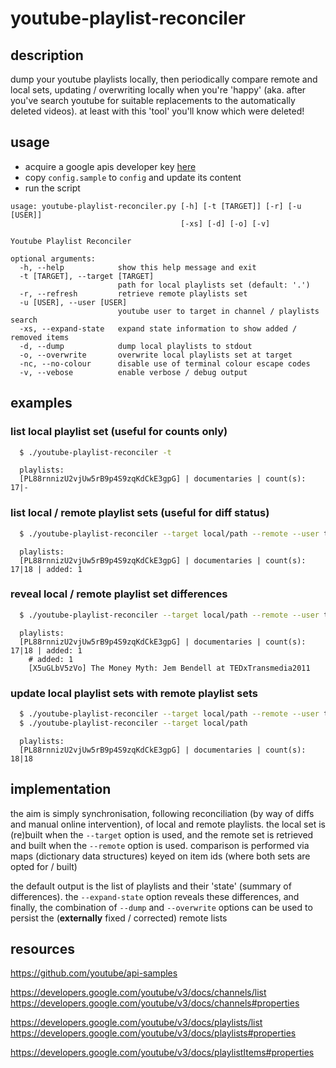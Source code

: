 # youtube-playlist-reconciler

## description
dump your youtube playlists locally, then periodically compare remote and local sets, updating / overwriting locally when you're 'happy' (aka. after you've search youtube for suitable replacements to the automatically deleted videos). at least with this 'tool' you'll know which were deleted!

## usage
- acquire a google apis developer key [here](https://console.developers.google.com/)
- copy `config.sample` to `config` and update its content
- run the script
```
usage: youtube-playlist-reconciler.py [-h] [-t [TARGET]] [-r] [-u [USER]]
                                      [-xs] [-d] [-o] [-v]

Youtube Playlist Reconciler

optional arguments:
  -h, --help            show this help message and exit
  -t [TARGET], --target [TARGET]
                        path for local playlists set (default: '.')
  -r, --refresh         retrieve remote playlists set
  -u [USER], --user [USER]
                        youtube user to target in channel / playlists search
  -xs, --expand-state   expand state information to show added / removed items
  -d, --dump            dump local playlists to stdout
  -o, --overwrite       overwrite local playlists set at target
  -nc, --no-colour      disable use of terminal colour escape codes
  -v, --vebose          enable verbose / debug output
```

## examples

### list local playlist set (useful for counts only)
```sh
  $ ./youtube-playlist-reconciler -t
```
```
  playlists:
  [PL88rnnizU2vjUw5rB9p4S9zqKdCkE3gpG] | documentaries | count(s): 17|-
```
### list local / remote playlist sets (useful for diff status)
```sh
  $ ./youtube-playlist-reconciler --target local/path --remote --user tube69
```
```
  playlists:
  [PL88rnnizU2vjUw5rB9p4S9zqKdCkE3gpG] | documentaries | count(s): 17|18 | added: 1
``` 
 ### reveal local / remote playlist set differences
```sh
  $ ./youtube-playlist-reconciler --target local/path --remote --user tube69 --expand-state
```
```
  playlists:
  [PL88rnnizU2vjUw5rB9p4S9zqKdCkE3gpG] | documentaries | count(s): 17|18 | added: 1
    # added: 1
    [X5uGLbV5zVo] The Money Myth: Jem Bendell at TEDxTransmedia2011
```

### update local playlist sets with remote playlist sets
```sh
  $ ./youtube-playlist-reconciler --target local/path --remote --user tube69 --overwrite
  $ ./youtube-playlist-reconciler --target local/path
```
```
  playlists:
  [PL88rnnizU2vjUw5rB9p4S9zqKdCkE3gpG] | documentaries | count(s): 18|18
```

## implementation
the aim is simply synchronisation, following reconciliation (by way of diffs and manual online intervention), of local and remote playlists. the local set is (re)built when the `--target` option is used, and the remote set is retrieved and built when the `--remote` option is used. comparison is performed via maps (dictionary data structures) keyed on item ids (where both sets are opted for / built)

the default output is the list of playlists and their 'state' (summary of differences). the `--expand-state` option reveals these differences, and finally, the combination of `--dump` and `--overwrite` options can be used to persist the (**externally** fixed / corrected) remote lists

## resources
https://github.com/youtube/api-samples

https://developers.google.com/youtube/v3/docs/channels/list
https://developers.google.com/youtube/v3/docs/channels#properties

https://developers.google.com/youtube/v3/docs/playlists/list
https://developers.google.com/youtube/v3/docs/playlists#properties

https://developers.google.com/youtube/v3/docs/playlistItems#properties

